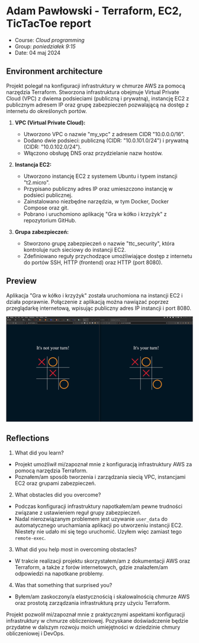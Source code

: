 # Adam Pawłowski - Terraform, EC2, TicTacToe report

- Course: *Cloud programming*
- Group: *poniedziałek 9:15*
- Date: 04 maj 2024

## Environment architecture

Projekt polegał na konfiguracji infrastruktury w chmurze AWS za pomocą narzędzia Terraform. Stworzona infrastruktura obejmuje Virtual Private Cloud (VPC) z dwiema podsieciami (publiczną i prywatną), instancję EC2 z publicznym adresem IP oraz grupę zabezpieczeń pozwalającą na dostęp z internetu do określonych portów.

1. **VPC (Virtual Private Cloud):**
   - Utworzono VPC o nazwie "my_vpc" z adresem CIDR "10.0.0.0/16".
   - Dodano dwie podsieci: publiczną (CIDR: "10.0.101.0/24") i prywatną (CIDR: "10.0.102.0/24").
   - Włączono obsługę DNS oraz przydzielanie nazw hostów.

2. **Instancja EC2:**
   - Utworzono instancję EC2 z systemem Ubuntu i typem instancji "t2.micro".
   - Przypisano publiczny adres IP oraz umieszczono instancję w podsieci publicznej.
   - Zainstalowano niezbędne narzędzia, w tym Docker, Docker Compose oraz git.
   - Pobrano i uruchomiono aplikację "Gra w kółko i krzyżyk" z repozytorium GitHub.

3. **Grupa zabezpieczeń:**
   - Stworzono grupę zabezpieczeń o nazwie "ttc_security", która kontroluje ruch sieciowy do instancji EC2.
   - Zdefiniowano reguły przychodzące umożliwiające dostęp z internetu do portów SSH, HTTP (frontend) oraz HTTP (port 8080).

## Preview

Aplikacja "Gra w kółko i krzyżyk" została uruchomiona na instancji EC2 i działa poprawnie. Połączenie z aplikacją można nawiązać poprzez przeglądarkę internetową, wpisując publiczny adres IP instancji i port 8080.

![Sample image](img/sample-image.png)

## Reflections

1. What did you learn?
- Projekt umożliwił mi/zapoznał mnie z konfiguracją infrastruktury AWS za pomocą narzędzia Terraform.
- Poznałem/am sposób tworzenia i zarządzania siecią VPC, instancjami EC2 oraz grupami zabezpieczeń.
2. What obstacles did you overcome?
- Podczas konfiguracji infrastruktury napotkałem/am pewne trudności związane z ustawieniem reguł grupy zabezpieczeń.
- Nadal nierozwiązanym problemem jest uzywanie `user_data` do automatycznego uruchamiania aplikacji po utworzeniu instancji EC2. Niestety nie udało mi się tego uruchomić. Uzyłem więc zamiast tego `remote-exec`.
3. What did you help most in overcoming obstacles?
- W trakcie realizacji projektu skorzystałem/am z dokumentacji AWS oraz Terraform, a także z forów internetowych, gdzie znalazłem/am odpowiedzi na napotkane problemy.
4. Was that something that surprised you?
- Byłem/am zaskoczony/a elastycznością i skalowalnością chmurze AWS oraz prostotą zarządzania infrastrukturą przy użyciu Terraform.

Projekt pozwolił mi/zapoznał mnie z praktycznymi aspektami konfiguracji infrastruktury w chmurze obliczeniowej. Pozyskane doświadczenie będzie przydatne w dalszym rozwoju moich umiejętności w dziedzinie chmury obliczeniowej i DevOps.

